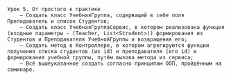     Урок 5. От простого к практике
        — Создать класс УчебнаяГруппа, содержащий в себе поля Преподаватель и список Студентов;
        — Создать класс УчебнаяГруппаСервис, в котором реализована функция (входные параметры - (Teacher, List<Strudent>)) формирования из Студентов и Преподавателя УчебнойГруппы и возвращения его;
        — Создать метод в Контроллере, в котором агрегируются функции получения списка студентов (их id) и преподавателя (его id) и формирования учебной группы, путём вызова метода из сервиса;
        — Всё вышеуказанное создать согласно принципам ООП, пройдённым на семинаре.

